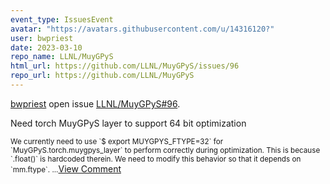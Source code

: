 ```yaml
---
event_type: IssuesEvent
avatar: "https://avatars.githubusercontent.com/u/14316120?"
user: bwpriest
date: 2023-03-10
repo_name: LLNL/MuyGPyS
html_url: https://github.com/LLNL/MuyGPyS/issues/96
repo_url: https://github.com/LLNL/MuyGPyS
---
```


<a href='https://github.com/bwpriest' target='_blank'>bwpriest</a> open issue <a href='https://github.com/LLNL/MuyGPyS/issues/96' target='_blank'>LLNL/MuyGPyS#96</a>.

<p>Need torch MuyGPyS layer to support 64 bit optimization</p><small>We currently need to use `$ export MUYGPYS_FTYPE=32` for `MuyGPyS.torch.muygpys_layer` to perform correctly during optimization. This is because `.float()` is hardcoded therein. We need to modify this behavior so that it depends on `mm.ftype`. ...</small><a href='https://github.com/LLNL/MuyGPyS/issues/96' target='_blank'>View Comment</a>